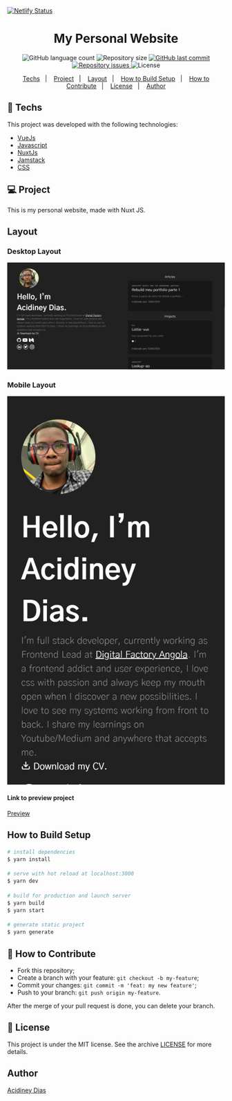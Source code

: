 [![Netlify Status](https://api.netlify.com/api/v1/badges/f010a3d3-66ab-44ef-a0e3-e22f7bfa10bb/deploy-status)](https://app.netlify.com/sites/acidineydias/deploys)

<h1 align="center">
    My Personal Website
</h1>
<p align="center">
  <img alt="GitHub language count" src="https://img.shields.io/github/languages/count/acidiney/acidiney.github.io">

  <img alt="Repository size" src="https://img.shields.io/github/repo-size/acidiney/acidiney.github.io">
  
  <a href="https://github.com/acidiney/acidiney.github.io/commits/master">
    <img alt="GitHub last commit" src="https://img.shields.io/github/last-commit/acidiney/acidiney.github.io">
  </a>

  <a href="https://github.com/acidiney/acidiney.github.io/issues">
    <img alt="Repository issues" src="https://img.shields.io/github/issues/acidiney/acidiney.github.io">
  </a>

  <img alt="License" src="https://img.shields.io/badge/license-MIT-brightgreen">
</p>

<p align="center">
  <a href="#rocket-techs">Techs</a>&nbsp;&nbsp;&nbsp;|&nbsp;&nbsp;&nbsp;
  <a href="#-project">Project</a>&nbsp;&nbsp;&nbsp;|&nbsp;&nbsp;&nbsp;
  <a href="#-game">Layout</a>&nbsp;&nbsp;&nbsp;|&nbsp;&nbsp;&nbsp;
  <a href="#-how-to-build-setup">How to Build Setup</a>&nbsp;&nbsp;&nbsp;|&nbsp;&nbsp;&nbsp;
  <a href="#-how-to-contribute">How to Contribute</a>&nbsp;&nbsp;&nbsp;|&nbsp;&nbsp;&nbsp;
  <a href="#memo-license">License</a>&nbsp;&nbsp;&nbsp;|&nbsp;&nbsp;&nbsp;
  <a href="#-author">Author</a>
</p>

## :rocket: Techs

This project was developed with the following technologies:

- [VueJs](https://vuejs.org/)
- [Javascript](https://www.w3schools.com/js/)
- [NuxtJs](https://nuxtjs.org/)
- [Jamstack](https://jamstack.org/)
- [CSS](https://www.w3schools.com/css/)

## 💻 Project

This is my personal website, made with Nuxt JS.

## Layout

###  Desktop Layout

![Desktop Layout Exemple](layouts/web.png)

###  Mobile Layout

![Mobile Layout Image](layouts/mobile.png)

#### Link to preview project

[Preview](https://www.acidineydias.me/)


## How to  Build Setup

```bash
# install dependencies
$ yarn install

# serve with hot reload at localhost:3000
$ yarn dev

# build for production and launch server
$ yarn build
$ yarn start

# generate static project
$ yarn generate
```

## 🤔 How to Contribute

- Fork this repository;
- Create a branch with your feature: `git checkout -b my-feature`;
- Commit your changes: `git commit -m 'feat: my new feature'`;
- Push to your branch: `git push origin my-feature`.

After the merge of your pull request is done, you can delete your branch.

## :memo: License

This project is under the MIT license. See the archive [LICENSE](LICENSE.md) for more details.

## Author

[Acidiney Dias](https://github.com/acidiney/)

